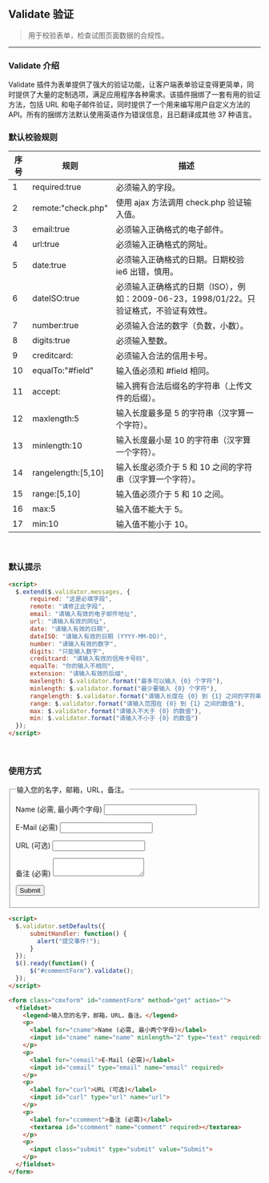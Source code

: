 ## Validate 验证

> 用于校验表单，检查试图页面数据的合规性。

---
### Validate 介绍
Validate 插件为表单提供了强大的验证功能，让客户端表单验证变得更简单，同时提供了大量的定制选项，满足应用程序各种需求。该插件捆绑了一套有用的验证方法，包括 URL 和电子邮件验证，同时提供了一个用来编写用户自定义方法的 API。所有的捆绑方法默认使用英语作为错误信息，且已翻译成其他 37 种语言。
<br/>
### 默认校验规则
| 序号 | 规则 | 描述 |
|------|-------|----------|
| 1 | required:true | 必须输入的字段。 |
| 2 | remote:"check.php" | 使用 ajax 方法调用 check.php 验证输入值。 | 
| 3 | email:true | 必须输入正确格式的电子邮件。 | 
| 4 | url:true | 必须输入正确格式的网址。 |
| 5 | date:true | 必须输入正确格式的日期。日期校验 ie6 出错，慎用。  |
| 6 | dateISO:true | 必须输入正确格式的日期（ISO），例如：2009-06-23，1998/01/22。只验证格式，不验证有效性。 |
| 7 | number:true | 必须输入合法的数字（负数，小数）。 |
| 8 | digits:true | 必须输入整数。 |
| 9 | creditcard: | 必须输入合法的信用卡号。 |
| 10 | equalTo:"#field" | 输入值必须和 #field 相同。 |
| 11 | accept: | 输入拥有合法后缀名的字符串（上传文件的后缀）。 |
| 12 | maxlength:5 | 输入长度最多是 5 的字符串（汉字算一个字符）。 |
| 13 | minlength:10 | 输入长度最小是 10 的字符串（汉字算一个字符）。 |
| 14 | rangelength:[5,10] | 输入长度必须介于 5 和 10 之间的字符串（汉字算一个字符）。 |
| 15 | range:[5,10] | 输入值必须介于 5 和 10 之间。 |
| 16 | max:5 | 输入值不能大于 5。 |
| 17 | min:10 | 输入值不能小于 10。 |


<br/>

### 默认提示

```html
<script>
  $.extend($.validator.messages, {
      required: "这是必填字段",
      remote: "请修正此字段",
      email: "请输入有效的电子邮件地址",
      url: "请输入有效的网址",
      date: "请输入有效的日期",
      dateISO: "请输入有效的日期 (YYYY-MM-DD)",
      number: "请输入有效的数字",
      digits: "只能输入数字",
      creditcard: "请输入有效的信用卡号码",
      equalTo: "你的输入不相同",
      extension: "请输入有效的后缀",
      maxlength: $.validator.format("最多可以输入 {0} 个字符"),
      minlength: $.validator.format("最少要输入 {0} 个字符"),
      rangelength: $.validator.format("请输入长度在 {0} 到 {1} 之间的字符串"),
      range: $.validator.format("请输入范围在 {0} 到 {1} 之间的数值"),
      max: $.validator.format("请输入不大于 {0} 的数值"),
      min: $.validator.format("请输入不小于 {0} 的数值")
  });
</script>
```


<br/>

### 使用方式

<form class="cmxform" id="commentForm" method="get" action="">
  <fieldset>
    <legend>输入您的名字，邮箱，URL，备注。</legend>
    <p>
      <label for="cname">Name (必需, 最小两个字母)</label>
      <input id="cname" name="name" minlength="2" type="text" required>
    </p>
    <p>
      <label for="cemail">E-Mail (必需)</label>
      <input id="cemail" type="email" name="email" required>
    </p>
    <p>
      <label for="curl">URL (可选)</label>
      <input id="curl" type="url" name="url">
    </p>
    <p>
      <label for="ccomment">备注 (必需)</label>
      <textarea id="ccomment" name="comment" required></textarea>
    </p>
    <p>
      <input class="submit" type="submit" value="Submit">
    </p>
  </fieldset>
</form>


```html
<script>
  $.validator.setDefaults({
      submitHandler: function() {
        alert("提交事件!");
      }
  });
  $().ready(function() {
      $("#commentForm").validate();
  });
</script>

<form class="cmxform" id="commentForm" method="get" action="">
  <fieldset>
    <legend>输入您的名字，邮箱，URL，备注。</legend>
    <p>
      <label for="cname">Name (必需, 最小两个字母)</label>
      <input id="cname" name="name" minlength="2" type="text" required>
    </p>
    <p>
      <label for="cemail">E-Mail (必需)</label>
      <input id="cemail" type="email" name="email" required>
    </p>
    <p>
      <label for="curl">URL (可选)</label>
      <input id="curl" type="url" name="url">
    </p>
    <p>
      <label for="ccomment">备注 (必需)</label>
      <textarea id="ccomment" name="comment" required></textarea>
    </p>
    <p>
      <input class="submit" type="submit" value="Submit">
    </p>
  </fieldset>
</form>
```
